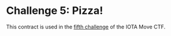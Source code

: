 # Challenge 5: Pizza!

This contract is used in the [fifth challenge](../../../../content/developer/iota-move-ctf/challenge_5.mdx) of the IOTA Move CTF.
